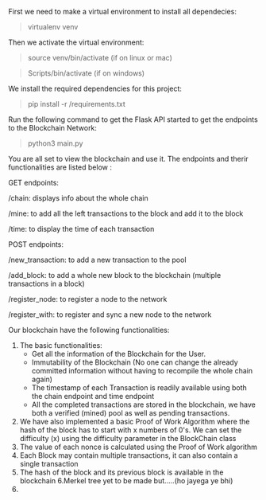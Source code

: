 
First we need to make a virtual environment to install all dependecies:
>virtualenv venv

Then we activate the virtual environment:
>source venv/bin/activate    (if on linux or mac)

>Scripts/bin/activate        (if on windows)

We install the required dependencies for this project:
>pip install -r /requirements.txt

Run the following command to get the Flask API started to get the endpoints to the Blockchain Network:

>python3 main.py

You are all set to view the blockchain and use it.
The endpoints and therir functionalities are listed below :

GET endpoints:

/chain: displays info about the whole chain

/mine:  to add all the left transactions to the block and add it to the block

/time:  to display the time of each transaction
                                
POST endpoints:

/new_transaction: to add a new transaction to the pool

/add_block:       to add a whole new block to the blockchain (multiple transactions in a block)

/register_node:   to register a node to the network

/register_with:   to register and sync a new node to the network
                
Our blockchain have the following functionalities:

1. The basic functionalities:
    - Get all the information of the Blockchain for the User.
    - Immutability of the Blockchain (No one can change the already committed information without having to recompile the whole chain again)
    - The timestamp of each Transaction is readily available using both the chain endpoint and time endpoint
    - All the completed transactions are stored in the blockchain, we have both a verified (mined) pool as well as pending transactions.
2. We have also implemented a basic Proof of Work Algorithm where the hash of the block has to start with x numbers of 0's. We can set the difficulty (x) using the difficulty parameter in the BlockChain class
3. The value of each nonce is calculated using the Proof of Work algorithm
4. Each Block may contain multiple transactions, it can also contain a single transaction
5. The hash of the block and its previous block is available in the blockchain
6.Merkel tree yet to be made but.....(ho jayega ye bhi)
7.
